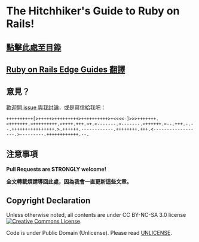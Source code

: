 # The Hitchhiker's Guide to Ruby on Rails!

## [點擊此處至目錄](/table-of-contents.md)

## [Ruby on Rails Edge Guides 翻譯](/guides/index.md)

## 意見？

[歡迎開 issue 與我討論](https://github.com/JuanitoFatas/Guides/issues)，或是寫信給我吧：

```brainfuck
++++++++++[>+++++>+++++++++>++++++++++>+<<<<-]>>>+++++++.<+++++++.>+++++++++.<++++.+++.>+.<-------.>-------.<++++++.<--.+++.-.--.++++++++++++++++.>.++++++.------------.++++++++.+++.<------------------.>---------.++++++++++++.--.
```

## 注意事項

__Pull Requests are STRONGLY welcome!__

__全文轉載煩請導回此處，因為我會一直更新這些文章。__

## Copyright Declaration

Unless otherwise noted, all contents are under CC BY-NC-SA 3.0 license <a rel="license" href="http://creativecommons.org/licenses/by-nc-sa/3.0/deed.en_US"><img alt="Creative Commons License" style="border-width:0" src="http://i.creativecommons.org/l/by-nc/3.0/88x31.png" /></a>.

Code is under Public Domain (Unlicense). Please read [UNLICENSE](/UNLICENSE).